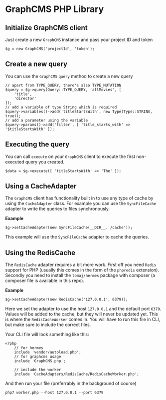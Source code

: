 # GraphCMS PHP Library

## Initialize GraphCMS client
Just create a new `GraphCMS` instance and pass your project ID and token
```
$g = new GraphCMS('projectId', 'token');
```

## Create a new query
You can use the `GraphCMS` `query` method to create a new query
```
// apart from TYPE_QUERY, there's also TYPE_MUTATION
$query = $g->query(Query::TYPE_QUERY, 'allMovies', [
    'title',
    'director'
]);
// add a variable of type String which is required
$query->variables()->add('titleStartsWith', new Type(Type::STRING, true));
// add a parameter using the variable
$query->params()->add('filter', [ 'title_starts_with' => '$titleStartsWith' ]);
```

## Executing the query
You can call `execute` on your `GraphCMS` client to execute the first non-executed query you created.
```
$data = $g->execute([ 'titleStartsWith' => 'The' ]);
```

## Using a CacheAdapter
The `GraphCMS` client has functionality built in to use any type of cache by using the `CacheAdapter`
class. For example you can use the `SyncFileCache` adapter to write the queries to files synchronously.  

**Example**  
```
$g->setCacheAdapter(new SyncFileCache(__DIR__.'/cache'));
```  
This example will use the `SyncFileCache` adapter to cache
the queries.

## Using the RedisCache
The `RedisCache` adapter requires a bit more work. First off you need `Redis` support for PHP (usually
this comes in the form of the `phpredis` extension). Secondly you need to install  the `tomaj/hermes`
package with composer (a composer file is available in this repo).

**Example**
```
$g->setCacheAdapter(new RedisCache('127.0.0.1', 6379));
```
Here we set the adapter to use the host `127.0.0.1` and the default port `6379`. Values will be added
to the cache, but they will never be updated yet. This is where the `RedisCacheWorker` comes in. You
will have to run this file in CLI, but make sure to include the correct files.

Your CLI file will look something like this:
```
<?php
    // for hermes
    include 'vendor/autoload.php';
    // for graphcms usage
    include 'GraphCMS.php';

    // include the worker
    include 'CacheAdapters/RedisCache/RedisCacheWorker.php';
```

And then run your file (preferrably in the background of course)
```
php7 worker.php --host 127.0.0.1 --port 6379
```